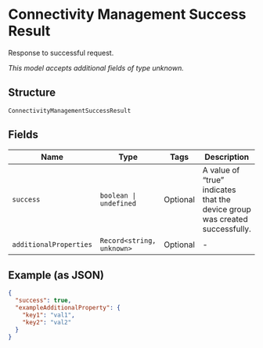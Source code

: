 
# Connectivity Management Success Result

Response to successful request.

*This model accepts additional fields of type unknown.*

## Structure

`ConnectivityManagementSuccessResult`

## Fields

| Name | Type | Tags | Description |
|  --- | --- | --- | --- |
| `success` | `boolean \| undefined` | Optional | A value of “true” indicates that the device group was created successfully. |
| `additionalProperties` | `Record<string, unknown>` | Optional | - |

## Example (as JSON)

```json
{
  "success": true,
  "exampleAdditionalProperty": {
    "key1": "val1",
    "key2": "val2"
  }
}
```

